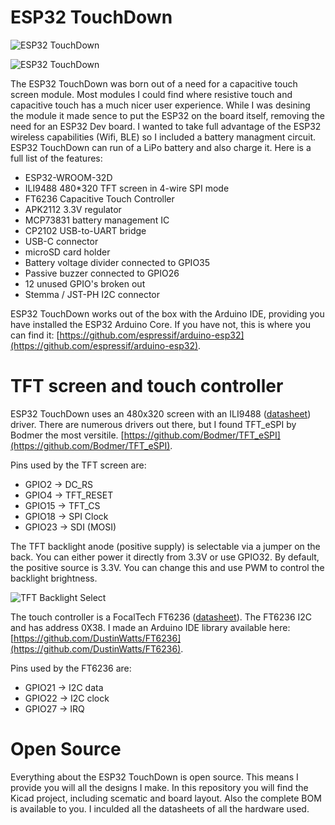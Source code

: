 # ESP32 TouchDown

![ESP32 TouchDown](http://www.dustinwatts.nl/ESP32-TouchDown/ESP32_TouchDown_2.jpg)

![ESP32 TouchDown](http://www.dustinwatts.nl/ESP32-TouchDown/ESP32_TouchDown_features.png)

The ESP32 TouchDown was born out of a need for a capacitive touch screen module. Most modules I could find where resistive touch
and capacitive touch has a much nicer user experience. While I was desining the module it made sence to put the ESP32 on the board itself, removing the need for an ESP32 Dev board. I wanted to take full advantage of the ESP32 wireless capabilities (Wifi, BLE) so I included a battery managment circuit. ESP32 TouchDown can run of a LiPo battery and also charge it. Here is a full list of the features:

- ESP32-WROOM-32D
- ILI9488 480*320 TFT screen in 4-wire SPI mode
- FT6236 Capacitive Touch Controller
- APK2112 3.3V regulator
- MCP73831 battery management IC
- CP2102 USB-to-UART bridge
- USB-C connector
- microSD card holder
- Battery voltage divider connected to GPIO35
- Passive buzzer connected to GPIO26
- 12 unused GPIO's broken out
- Stemma / JST-PH I2C connector

ESP32 TouchDown works out of the box with the Arduino IDE, providing you have installed the ESP32 Arduino Core. If you have not, this is where you can find it: [https://github.com/espressif/arduino-esp32](https://github.com/espressif/arduino-esp32).

# TFT screen and touch controller

ESP32 TouchDown uses an 480x320 screen with an ILI9488 ([datasheet](https://github.com/DustinWatts/esp32-touchdown/blob/main/Hardware/Datasheets/ILITEK_ILI9488.pdf)) driver. There are numerous drivers out there, but I found TFT_eSPI by Bodmer the most versitile. [https://github.com/Bodmer/TFT_eSPI](https://github.com/Bodmer/TFT_eSPI). 

Pins used by the TFT screen are:

- GPIO2 -> DC_RS
- GPIO4 -> TFT_RESET
- GPIO15 -> TFT_CS
- GPIO18 -> SPI Clock
- GPIO23 -> SDI (MOSI)

The TFT backlight anode (positive supply) is selectable via a jumper on the back. You can either power it directly from 3.3V or use GPIO32. By default, the positive source is 3.3V. You can change this and use PWM to control the backlight brightness.

![TFT Backlight Select](http://www.dustinwatts.nl/ESP32-TouchDown/backlight_select_tft.png)

The touch controller is a FocalTech FT6236 ([datasheet](https://github.com/DustinWatts/esp32-touchdown/blob/main/Hardware/Datasheets/FT6236-FocalTechSystems.pdf)). The FT6236 I2C and has address 0X38. I made an Arduino IDE library available here: [https://github.com/DustinWatts/FT6236](https://github.com/DustinWatts/FT6236).

Pins used by the FT6236 are:

- GPIO21 -> I2C data
- GPIO22 -> I2C clock
- GPIO27 -> IRQ

# Open Source

Everything about the ESP32 TouchDown is open source. This means I provide you will all the designs I make. In this repository you will find the Kicad project, including scematic and board layout. Also the complete BOM is available to you. I inculded all the datasheets of all the hardware used.

